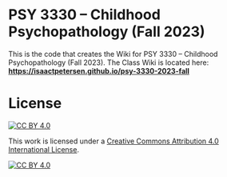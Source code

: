 # PSY 3330 – Childhood Psychopathology (Fall 2023)

This is the code that creates the Wiki for PSY 3330 – Childhood Psychopathology (Fall 2023).
The Class Wiki is located here: **https://isaactpetersen.github.io/psy-3330-2023-fall**

# License

[![CC BY 4.0][cc-by-shield]][cc-by]

This work is licensed under a
[Creative Commons Attribution 4.0 International License][cc-by].

[![CC BY 4.0][cc-by-image]][cc-by]

[cc-by]: http://creativecommons.org/licenses/by/4.0/
[cc-by-image]: https://i.creativecommons.org/l/by/4.0/88x31.png
[cc-by-shield]: https://img.shields.io/badge/License-CC%20BY%204.0-lightgrey.svg
